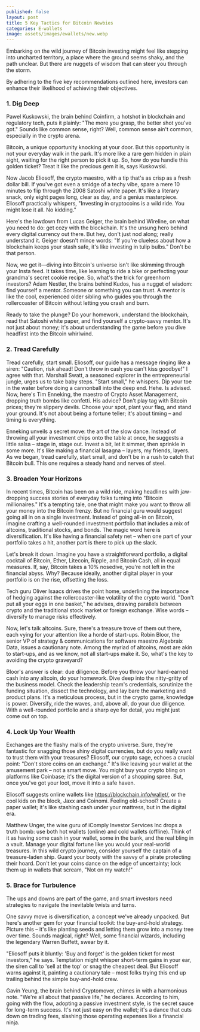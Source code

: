 ```yaml
---
published: false
layout: post
title: 5 Key Tactics for Bitcoin Newbies
categories: E-wallets
image: assets/images/ewallets/new.webp
---
```

Embarking on the wild journey of Bitcoin investing might feel like stepping into uncharted territory, a place where the ground seems shaky, and the path unclear. But there are nuggets of wisdom that can steer you through the storm.

By adhering to the five key recommendations outlined here, investors can enhance their likelihood of achieving their objectives.

### 1. Dig Deep
Pawel Kuskowski, the brain behind Coinfirm, a hotshot in blockchain and regulatory tech, puts it plainly: "The more you grasp, the better shot you've got." Sounds like common sense, right? Well, common sense ain't common, especially in the crypto arena.

Bitcoin, a unique opportunity knocking at your door. But this opportunity is not your everyday walk in the park. It's more like a rare gem hidden in plain sight, waiting for the right person to pick it up. So, how do you handle this golden ticket? Treat it like the precious gem it is, says Kuskowski.

Now Jacob Eliosoff, the crypto maestro, with a tip that's as crisp as a fresh dollar bill. If you've got even a smidge of a techy vibe, spare a mere 10 minutes to flip through the 2008 Satoshi white paper. It's like a literary snack, only eight pages long, clear as day, and a genius masterpiece. Eliosoff practically whispers, "Investing in cryptocoins is a wild ride. You might lose it all. No kidding."

Here's the lowdown from Lucas Geiger, the brain behind Wireline, on what you need to do: get cozy with the blockchain. It's the unsung hero behind every digital currency out there. But hey, don't just nod along; really understand it. Geiger doesn't mince words: "If you're clueless about how a blockchain keeps your stash safe, it's like investing in tulip bulbs." Don't be that person.

Now, we get it—diving into Bitcoin's universe isn't like skimming through your Insta feed. It takes time, like learning to ride a bike or perfecting your grandma's secret cookie recipe. So, what's the trick for greenhorn investors? Adam Nestler, the brains behind Kudos, has a nugget of wisdom: find yourself a mentor. Someone or something you can trust. A mentor is like the cool, experienced older sibling who guides you through the rollercoaster of Bitcoin without letting you crash and burn.

Ready to take the plunge? Do your homework, understand the blockchain, read that Satoshi white paper, and find yourself a crypto-savvy mentor. It's not just about money; it's about understanding the game before you dive headfirst into the Bitcoin whirlwind.

### 2. Tread Carefully
Tread carefully, start small. Eliosoff, our guide has a message ringing like a siren: "Caution, risk ahead! Don't throw in cash you can't kiss goodbye!" I agree with that.
Marshall Swatt, a seasoned explorer in the entrepreneurial jungle, urges us to take baby steps. "Start small," he whispers. Dip your toe in the water before doing a cannonball into the deep end. Hehe. Is advised.
Now, here's Tim Enneking, the maestro of Crypto Asset Management, dropping truth bombs like confetti. His advice? Don't play tag with Bitcoin prices; they're slippery devils. Choose your spot, plant your flag, and stand your ground. It's not about being a fortune teller; it's about timing – and timing is everything.

Enneking unveils a secret move: the art of the slow dance. Instead of throwing all your investment chips onto the table at once, he suggests a little salsa – stage in, stage out. Invest a bit, let it simmer, then sprinkle in some more. It's like making a financial lasagna – layers, my friends, layers.
As we began, tread carefully, start small, and don't be in a rush to catch that Bitcoin bull. This one requires a steady hand and nerves of steel.

### 3. Broaden Your Horizons
In recent times, Bitcoin has been on a wild ride, making headlines with jaw-dropping success stories of everyday folks turning into "Bitcoin millionaires." It's a tempting tale, one that might make you want to throw all your money into the Bitcoin frenzy. But no financial guru would suggest going all in on a single investment.
Instead of going all-in on Bitcoin, imagine crafting a well-rounded investment portfolio that includes a mix of altcoins, traditional stocks, and bonds. The magic word here is diversification. It's like having a financial safety net – when one part of your portfolio takes a hit, another part is there to pick up the slack.

Let's break it down. Imagine you have a straightforward portfolio, a digital cocktail of Bitcoin, Ether, Litecoin, Ripple, and Bitcoin Cash, all in equal measures. If, say, Bitcoin takes a 10% nosedive, you're not left in the financial abyss. Why? Because ideally, another digital player in your portfolio is on the rise, offsetting the loss.

Tech guru Oliver Isaacs drives the point home, underlining the importance of hedging against the rollercoaster-like volatility of the crypto world. "Don't put all your eggs in one basket," he advises, drawing parallels between crypto and the traditional stock market or foreign exchange. Wise words – diversify to manage risks effectively.

Now, let's talk altcoins. Sure, there's a treasure trove of them out there, each vying for your attention like a horde of start-ups. Robin Bloor, the senior VP of strategy & communications for software maestro Algebraix Data, issues a cautionary note. Among the myriad of altcoins, most are akin to start-ups, and as we know, not all start-ups make it. So, what's the key to avoiding the crypto graveyard?

Bloor's answer is clear: due diligence. Before you throw your hard-earned cash into any altcoin, do your homework. Dive deep into the nitty-gritty of the business model. Check the leadership team's credentials, scrutinize the funding situation, dissect the technology, and lay bare the marketing and product plans. It's a meticulous process, but in the crypto game, knowledge is power.
Diversify, ride the waves, and, above all, do your due diligence. With a well-rounded portfolio and a sharp eye for detail, you might just come out on top. 

### 4. Lock Up Your Wealth
Exchanges are the flashy malls of the crypto universe. Sure, they're fantastic for snagging those shiny digital currencies, but do you really want to trust them with your treasures? 
Eliosoff, our crypto sage, echoes a crucial point: "Don't store coins on an exchange." It's like leaving your wallet at the amusement park – not a smart move. You might buy your crypto bling on platforms like Coinbase; it's the digital version of a shopping spree. But, once you've got your loot, move it into a safe haven.

Eliosoff suggests online wallets like https://blockchain.info/wallet/, or the cool kids on the block, Jaxx and Coinomi. Feeling old-school? Create a paper wallet; it's like stashing cash under your mattress, but in the digital era.

Matthew Unger, the wise guru of iComply Investor Services Inc drops a truth bomb: use both hot wallets (online) and cold wallets (offline). Think of it as having some cash in your wallet, some in the bank, and the real bling in a vault. Manage your digital fortune like you would your real-world treasures.
In this wild crypto journey, consider yourself the captain of a treasure-laden ship. Guard your booty with the savvy of a pirate protecting their hoard. Don't let your coins dance on the edge of uncertainty; lock them up in wallets that scream, "Not on my watch!"

### 5. Brace for Turbulence
The ups and downs are part of the game, and smart investors need strategies to navigate the inevitable twists and turns.

One savvy move is diversification, a concept we've already unpacked. But here's another gem for your financial toolkit: the buy-and-hold strategy. Picture this – it's like planting seeds and letting them grow into a money tree over time. Sounds magical, right? Well, some financial wizards, including the legendary Warren Buffett, swear by it.

"Eliosoff puts it bluntly: 'Buy and forget' is the golden ticket for most investors," he says. Temptation might whisper short-term gains in your ear, the siren call to 'sell at the top' or snag the cheapest deal. But Eliosoff warns against it, painting a cautionary tale – most folks trying this end up trailing behind the simple buy-and-hold crew.

Gavin Yeung, the brain behind Cryptomover, chimes in with a harmonious note. "We're all about that passive life," he declares. According to him, going with the flow, adopting a passive investment style, is the secret sauce for long-term success. It's not just easy on the wallet; it's a dance that cuts down on trading fees, slashing those operating expenses like a financial ninja.

